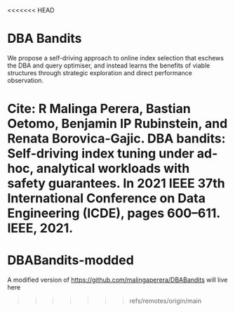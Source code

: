 <<<<<<< HEAD
# DBA Bandits
We propose a self-driving approach to online index selection that eschews the DBA and query optimiser, and instead learns the benefits of viable structures through strategic exploration and direct performance observation.

**Cite:** R Malinga Perera, Bastian Oetomo, Benjamin IP Rubinstein, and Renata Borovica-Gajic. DBA bandits: Self-driving index tuning under ad-hoc, analytical workloads with safety guarantees. In 2021 IEEE 37th International Conference on Data Engineering (ICDE), pages 600–611. IEEE, 2021.
=======
# DBABandits-modded
A modified version of https://github.com/malingaperera/DBABandits will live here
>>>>>>> refs/remotes/origin/main
